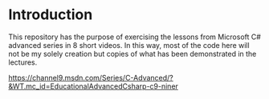 # Introduction
This repository has the purpose of exercising the lessons from Microsoft C# advanced series in 8 short videos. In this way, most of the code here will not be my solely creation but copies of what has been demonstrated in the lectures.

https://channel9.msdn.com/Series/C-Advanced/?&WT.mc_id=EducationalAdvancedCsharp-c9-niner

